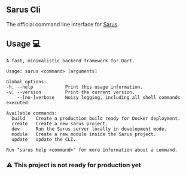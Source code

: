 ## Sarus Cli

The official command line interface for [Sarus](https://pub.dev/packages/sarus).

## Usage 💻

```
A fast, minimalistic backend framework for Dart.

Usage: sarus <command> [arguments]

Global options:
-h, --help            Print this usage information.
-v, --version         Print the current version.
    --[no-]verbose    Noisy logging, including all shell commands executed.

Available commands:
  build    Create a production build ready for Docker deployment.
  create   Create a new sarus project.
  dev      Run the Sarus server locally in development mode.
  module   Create a new module inside the Sarus project.
  update   Update the CLI.

Run "sarus help <command>" for more information about a command.
```

### ⚠️ This project is not ready for production yet